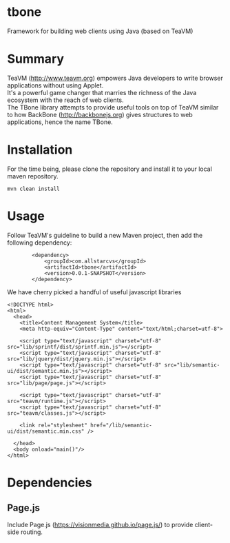# tbone
Framework for building web clients using Java (based on TeaVM)

# Summary

TeaVM (http://www.teavm.org) empowers Java developers to write browser applications without using Applet.  
It's a powerful game changer that marries the richness of the Java ecosystem with the reach of web clients.  
The TBone library attempts to provide useful tools on top of TeaVM similar to how BackBone (http://backbonejs.org) 
gives structures to web applications, hence the name TBone.

# Installation

For the time being, please clone the repository and install it to your local maven repository.

```
mvn clean install
```


# Usage

Follow TeaVM's guideline to build a new Maven project, then add the following dependency:

```
		<dependency>
			<groupId>com.allstarcvs</groupId>
			<artifactId>tbone</artifactId>
			<version>0.0.1-SNAPSHOT</version>
		</dependency>
```

We have cherry picked a handful of useful javascript libraries 


```
<!DOCTYPE html>
<html>
  <head>
    <title>Content Management System</title>
    <meta http-equiv="Content-Type" content="text/html;charset=utf-8">

    <script type="text/javascript" charset="utf-8" src="lib/sprintf/dist/sprintf.min.js"></script>
    <script type="text/javascript" charset="utf-8" src="lib/jquery/dist/jquery.min.js"></script>
    <script type="text/javascript" charset="utf-8" src="lib/semantic-ui/dist/semantic.min.js"></script>
    <script type="text/javascript" charset="utf-8" src="lib/page/page.js"></script>

    <script type="text/javascript" charset="utf-8" src="teavm/runtime.js"></script>
    <script type="text/javascript" charset="utf-8" src="teavm/classes.js"></script>

    <link rel="stylesheet" href="/lib/semantic-ui/dist/semantic.min.css" />

  </head>
  <body onload="main()"/>
</html>

```

# Dependencies



## Page.js

Include Page.js (https://visionmedia.github.io/page.js/) to provide client-side routing.

